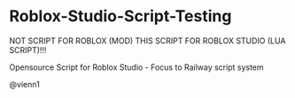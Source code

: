 # Roblox-Studio-Script-Testing
NOT SCRIPT FOR ROBLOX (MOD) THIS SCRIPT FOR ROBLOX STUDIO (LUA SCRIPT)!!!

Opensource Script for Roblox Studio - Focus to Railway script system

@vienn1
